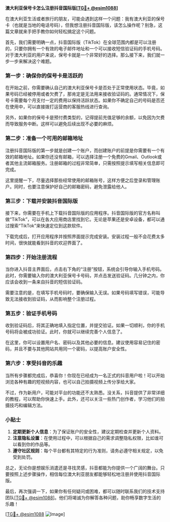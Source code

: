 **澳大利亚保号卡怎么注册抖音国际版[[TG💪+ @esim1088](https://t.me/s/esim1088)]**

在澳大利亚生活或者旅行的朋友，可能会遇到这样一个问题：我有澳大利亚的保号卡（也就是当地的电话号码），但我想注册抖音国际版，该怎么操作呢？别急，这篇文章就来手把手教你如何轻松搞定这个问题。

首先，我们需要明确一点，抖音国际版（TikTok）在全球范围内都是可以注册的，只要你拥有一个有效的电子邮件地址和一个可以接收短信验证码的手机号码。对于澳大利亚的用户来说，保号卡就是一个非常好的选择。那么接下来，我们就一步一步来解决这个难题。

### 第一步：确保你的保号卡是活跃的

在开始之前，你需要确认自己的澳大利亚保号卡是否处于正常使用状态。毕竟，如果号码已经被停用或者欠费了，那肯定是无法用来接收验证码的。通常情况下，保号卡需要每个月支付一定的费用以保持活跃状态。如果你不确定自己的号码是否还在使用中，可以直接拨打运营商的客服热线进行查询。

另外，如果你的保号卡是预付费类型的，记得提前充值足够的余额，以免因为欠费而导致服务中断。这样可以避免后续出现不必要的麻烦。

### 第二步：准备一个可用的邮箱地址

注册抖音国际版的第一步就是创建一个账户，而创建账户的前提是你需要有一个有效的邮箱地址。如果你还没有邮箱，可以选择注册一个免费的Gmail、Outlook或者其他主流邮箱服务。注册邮箱的过程非常简单，只需按照提示填写相关信息即可完成。

这里提醒一下，尽量选择那些经常使用的邮箱账号，这样方便之后登录和管理账户。同时，也要注意保护好自己的邮箱密码，避免泄露给他人。

### 第三步：下载并安装抖音国际版

接下来，你需要在手机上下载抖音国际版的应用程序。抖音国际版的官方名称叫做“TikTok”，可以在各大应用商店里找到它。无论是苹果还是安卓设备，都可以通过搜索“TikTok”来快速定位到这款软件。

下载完成后，打开应用程序并按照界面提示完成安装。安装过程一般不会花费太多时间，很快就能看到抖音的欢迎界面了。

### 第四步：开始注册流程

当你进入抖音主界面后，点击右下角的“注册”按钮，系统会引导你输入手机号码。此时，你需要输入你的澳大利亚保号卡号码，并点击发送验证码。几分钟之内，你应该会收到一条来自抖音的短信验证码。

需要注意的是，在填写手机号码时，要确保输入无误。如果号码填写错误，可能导致无法接收到验证码，从而影响整个注册过程。

### 第五步：验证手机号码

收到验证码后，将其正确地填入指定位置，并提交验证。如果一切顺利，你的手机号码将会被成功验证。此时，你就可以继续完善个人信息了。

在这里，你可以设置用户名、密码以及其他必要的信息。建议使用容易记住的密码，并且不要与其他网站共用同一个密码，以提高账户安全性。

### 第六步：享受抖音的乐趣

当所有步骤都完成后，恭喜你！你现在已经成为一名正式的抖音用户啦！可以开始浏览各种有趣的短视频内容，也可以自己拍摄视频上传分享给大家。

不过，作为新用户，可能对平台的功能还不太熟悉。没关系，抖音提供了非常详细的教程，可以帮助你快速上手。此外，还可以关注一些热门创作者，学习他们的拍摄技巧和编辑方法。

### 小贴士

1. **定期更新个人信息**：为了保证账户的安全性，建议定期检查并更新个人资料。
2. **注意隐私设置**：在使用过程中，可以根据自己的需求调整隐私权限，比如谁可以看到你的作品等。
3. **遵守社区规则**：每个平台都有其特定的行为准则，请务必遵守相关规定，以免受到处罚。

总之，无论你是想娱乐消遣还是寻找灵感，抖音都能为你提供一个广阔的舞台。只要按照上述步骤操作，相信每位澳大利亚朋友都能够轻松地注册并使用抖音国际版。

最后，再次强调一下，如果你有任何疑问或困难，都可以随时联系我们的技术支持团队[[TG💪+ @esim1088](https://t.me/s/esim1088)]。他们将竭诚为你解答各种问题，助你畅享数字生活的乐趣！

[[TG💪+ @esim1088](https://t.me/s/esim1088) ![Image](https://i.postimg.cc/4NQfJmqS/Snipaste-2025-05-13-00-14-12.png)]